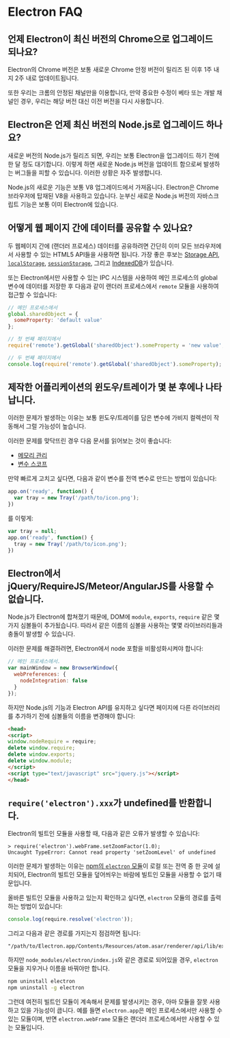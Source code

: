 # Electron FAQ

## 언제 Electron이 최신 버전의 Chrome으로 업그레이드 되나요?

Electron의 Chrome 버전은 보통 새로운 Chrome 안정 버전이 릴리즈 된 이후 1주 내지 2주
내로 업데이트됩니다.

또한 우리는 크롬의 안정된 채널만을 이용합니다, 만약 중요한 수정이 베타 또는 개발 채널인
경우, 우리는 해당 버전 대신 이전 버전을 다시 사용합니다.

## Electron은 언제 최신 버전의 Node.js로 업그레이드 하나요?

새로운 버전의 Node.js가 릴리즈 되면, 우리는 보통 Electron을 업그레이드 하기 전에 한
달 정도 대기합니다. 이렇게 하면 새로운 Node.js 버전을 업데이트 함으로써 발생하는
버그들을 피할 수 있습니다. 이러한 상황은 자주 발생합니다.

Node.js의 새로운 기능은 보통 V8 업그레이드에서 가져옵니다. Electron은 Chrome
브라우저에 탑재된 V8을 사용하고 있습니다. 눈부신 새로운 Node.js 버전의 자바스크립트
기능은 보통 이미 Electron에 있습니다.

## 어떻게 웹 페이지 간에 데이터를 공유할 수 있나요?

두 웹페이지 간에 (랜더러 프로세스) 데이터를 공유하려면 간단히 이미 모든 브라우저에서
사용할 수 있는 HTML5 API들을 사용하면 됩니다. 가장 좋은 후보는
[Storage API][storage], [`localStorage`][local-storage],
[`sessionStorage`][session-storage], 그리고 [IndexedDB][indexed-db]가 있습니다.

또는 Electron에서만 사용할 수 있는 IPC 시스템을 사용하여 메인 프로세스의 global
변수에 데이터를 저장한 후 다음과 같이 랜더러 프로세스에서 `remote` 모듈을 사용하여
접근할 수 있습니다:

```javascript
// 메인 프로세스에서
global.sharedObject = {
  someProperty: 'default value'
};
```

```javascript
// 첫 번째 페이지에서
require('remote').getGlobal('sharedObject').someProperty = 'new value';
```

```javascript
// 두 번째 페이지에서
console.log(require('remote').getGlobal('sharedObject').someProperty);
```

## 제작한 어플리케이션의 윈도우/트레이가 몇 분 후에나 나타납니다.

이러한 문제가 발생하는 이유는 보통 윈도우/트레이를 담은 변수에 가비지 컬렉션이 작동해서
그럴 가능성이 높습니다.

이러한 문제를 맞닥뜨린 경우 다음 문서를 읽어보는 것이 좋습니다:

* [메모리 관리][memory-management]
* [변수 스코프][variable-scope]

만약 빠르게 고치고 싶다면, 다음과 같이 변수를 전역 변수로 만드는 방법이 있습니다:

```javascript
app.on('ready', function() {
  var tray = new Tray('/path/to/icon.png');
})
```

를 이렇게:

```javascript
var tray = null;
app.on('ready', function() {
  tray = new Tray('/path/to/icon.png');
})
```

## Electron에서 jQuery/RequireJS/Meteor/AngularJS를 사용할 수 없습니다.

Node.js가 Electron에 합쳐졌기 때문에, DOM에 `module`, `exports`, `require` 같은
몇 가지 심볼들이 추가됬습니다. 따라서 같은 이름의 심볼을 사용하는 몇몇 라이브러리들과
충돌이 발생할 수 있습니다.

이러한 문제를 해결하려면, Electron에서 node 포함을 비활성화시켜야 합니다:

```javascript
// 메인 프로세스에서.
var mainWindow = new BrowserWindow({
  webPreferences: {
    nodeIntegration: false
  }
});
```

하지만 Node.js의 기능과 Electron API를 유지하고 싶다면 페이지에 다른 라이브러리를
추가하기 전에 심볼들의 이름을 변경해야 합니다:

```html
<head>
<script>
window.nodeRequire = require;
delete window.require;
delete window.exports;
delete window.module;
</script>
<script type="text/javascript" src="jquery.js"></script>
</head>
```

## `require('electron').xxx`가 undefined를 반환합니다.

Electron의 빌트인 모듈을 사용할 때, 다음과 같은 오류가 발생할 수 있습니다:

```
> require('electron').webFrame.setZoomFactor(1.0);
Uncaught TypeError: Cannot read property 'setZoomLevel' of undefined
```

이러한 문제가 발생하는 이유는 [npm의 `electron` 모듈][electron-module]이 로컬 또는
전역 중 한 곳에 설치되어, Electron의 빌트인 모듈을 덮어씌우는 바람에 빌트인 모듈을
사용할 수 없기 때문입니다.

올바른 빌트인 모듈을 사용하고 있는지 확인하고 싶다면, `electron` 모듈의 경로를
출력하는 방법이 있습니다:

```javascript
console.log(require.resolve('electron'));
```

그리고 다음과 같은 경로를 가지는지 점검하면 됩니다:

```
"/path/to/Electron.app/Contents/Resources/atom.asar/renderer/api/lib/exports/electron.js"
```

하지만 `node_modules/electron/index.js`와 같은 경로로 되어있을 경우, `electron`
모듈을 지우거나 이름을 바꿔야만 합니다.

```bash
npm uninstall electron
npm uninstall -g electron
```

그런데 여전히 빌트인 모듈이 계속해서 문제를 발생시키는 경우, 아마 모듈을 잘못 사용하고
있을 가능성이 큽니다. 예를 들면 `electron.app`은 메인 프로세스에서만 사용할 수 있는
모듈이며, 반면 `electron.webFrame` 모듈은 랜더러 프로세스에서만 사용할 수 있는
모듈입니다.

[memory-management]: https://developer.mozilla.org/ko/docs/Web/JavaScript/Memory_Management
[variable-scope]: https://msdn.microsoft.com/library/bzt2dkta(v=vs.94).aspx
[electron-module]: https://www.npmjs.com/package/electron
[storage]: https://developer.mozilla.org/ko/docs/Web/API/Storage
[local-storage]: https://developer.mozilla.org/ko/docs/Web/API/Window/localStorage
[session-storage]: https://developer.mozilla.org/ko/docs/Web/API/Window/sessionStorage
[indexed-db]: https://developer.mozilla.org/ko/docs/Web/API/IndexedDB_API
